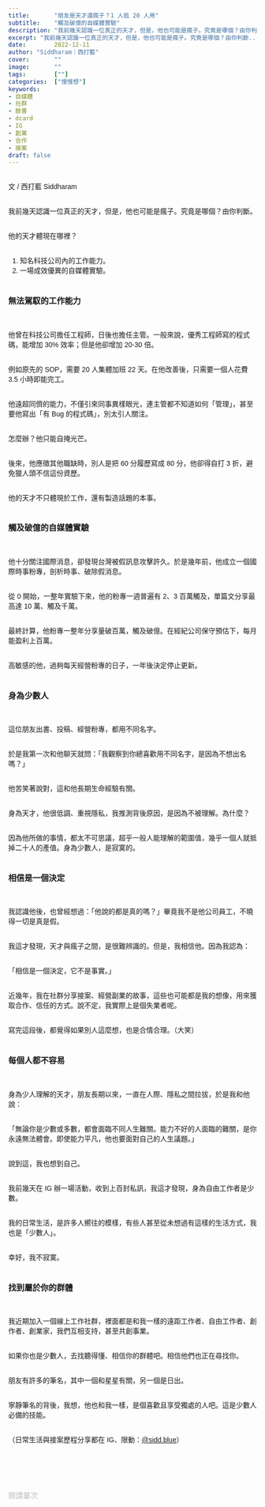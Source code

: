 ```yaml
---
title:       "朋友是天才還瘋子？1 人抵 20 人用"
subtitle:    "觸及破億的自媒體實驗"
description: "我前幾天認識一位真正的天才，但是，他也可能是瘋子。究竟是哪個？由你判斷..."
excerpt: "我前幾天認識一位真正的天才，但是，他也可能是瘋子。究竟是哪個？由你判斷..."
date:        2022-12-11
author: "Siddharam｜西打藍"
cover:       ""
image:       ""
tags:        [""]
categories:  ["慢慢想"]
keywords:
- 自媒體
- 社群
- 臉書
- dcard
- IG
- 創業
- 合作
- 接案
draft: false
---
```


<article style="font-family: 'Noto Sans TC', '微軟正黑體', sans-serif; font-weight: 300;">

<br>文 / 西打藍 Siddharam<br><br>

我前幾天認識一位真正的天才，但是，他也可能是瘋子。究竟是哪個？由你判斷。<br><br>

他的天才體現在哪裡？<br><br>

1. 知名科技公司內的工作能力。<br>
2. 一場成效優異的自媒體實驗。<br><br>

<h3 class="article-h1-color">無法駕馭的工作能力</h3><br>

他曾在科技公司擔任工程師，日後也擔任主管。一般來說，優秀工程師寫的程式碼，能增加 30% 效率；但是他卻增加 20-30 倍。<br><br>

例如原先的 SOP，需要 20 人集體加班 22 天。在他改善後，只需要一個人花費 3.5 小時即能完工。<br><br>

他遠超同儕的能力，不僅引來同事異樣眼光，連主管都不知道如何「管理」，甚至要他寫出「有 Bug 的程式碼」，別太引人關注。<br><br>

怎麼辦？他只能自掩光芒。<br><br>

後來，他應徵其他職缺時，別人是把 60 分履歷寫成 80 分，他卻得自打 3 折，避免獵人頭不信這份資歷。<br><br>

他的天才不只體現於工作，還有製造話題的本事。<br><br>


<h3 class="article-h1-color">觸及破億的自媒體實驗</h3><br>

他十分關注國際消息，卻發現台灣被假訊息攻擊許久。於是幾年前，他成立一個國際時事粉專，剖析時事、破除假消息。<br><br>

從 0 開始，一整年實驗下來，他的粉專一週普遍有 2、3 百萬觸及，單篇文分享最高達 10 萬、觸及千萬。<br><br>

最終計算，他粉專一整年分享量破百萬，觸及破億。在經紀公司保守預估下，每月能盈利上百萬。<br><br>

高敏感的他，過夠每天經營粉專的日子，一年後決定停止更新。<br><br>


<h3 class="article-h1-color">身為少數人</h3><br>

這位朋友出書、投稿、經營粉專，都用不同名字。<br><br>

於是我第一次和他聊天就問：「我觀察到你總喜歡用不同名字，是因為不想出名嗎？」<br><br>

他苦笑著說對，這和他長期生命經驗有關。<br><br>

身為天才，他很低調、重視隱私，我推測背後原因，是因為不被理解。為什麼？<br><br>

因為他所做的事情，都太不可思議，超乎一般人能理解的範圍值，幾乎一個人就抵掉二十人的產值。身為少數人，是寂寞的。<br><br>


<h3 class="article-h1-color">相信是一個決定</h3><br>

我認識他後，也曾經想過：「他說的都是真的嗎？」畢竟我不是他公司員工，不曉得一切是真是假。<br><br>

我這才發現，天才與瘋子之間，是很難辨識的。但是，我相信他。因為我認為：<br><br>

「相信是一個決定，它不是事實。」<br><br>

近幾年，我在社群分享接案、經營副業的故事，這些也可能都是我的想像，用來獲取合作、信任的方式。說不定，我實際上是個失業者呢。<br><br>

寫完這段後，都覺得如果別人這麼想，也是合情合理。（大笑）<br><br>


<h3 class="article-h1-color">每個人都不容易</h3><br>

身為少人理解的天才，朋友長期以來，一直在人際、隱私之間拉拔，於是我和他說：<br><br>

「無論你是少數或多數，都會面臨不同人生難關。能力不好的人面臨的難關，是你永遠無法體會。即使能力平凡，他也要面對自己的人生議題。」<br><br>

說到這，我也想到自己。<br><br>

我前幾天在 IG 辦一場活動，收到上百封私訊，我這才發現，身為自由工作者是少數。<br><br>

我的日常生活，是許多人嚮往的模樣，有些人甚至從未想過有這樣的生活方式，我也是「少數人」。<br><br>

幸好，我不寂寞。<br><br>

<h3 class="article-h1-color">找到屬於你的群體</h3><br>

我近期加入一個線上工作社群，裡面都是和我一樣的遠距工作者、自由工作者、創作者、創業家，我們互相支持，甚至共創事業。<br><br>

如果你也是少數人，去找聽得懂、相信你的群體吧。相信他們也正在尋找你。<br><br>

朋友有許多的筆名，其中一個和星星有關，另一個是日出。<br><br>

寧靜筆名的背後，我想，他也和我一樣，是個喜歡且享受獨處的人吧。這是少數人必備的技能。<br><br>




（日常生活與接案歷程分享都在 IG、限動：<a href="https://www.instagram.com/sidd.blue/" target="_blank">@sidd.blue</a>）<br><br>


<!-- <h3 class="article-h1-color"></h3><br> -->





<br><br><br>

</article>

<div style="color: #bfbfbf; font-size: 15px;" id="busuanzi_container_page_pv">
  閱讀量<span id="busuanzi_value_page_pv"></span>次
</div>

<script src="../../js/post.js"></script>




